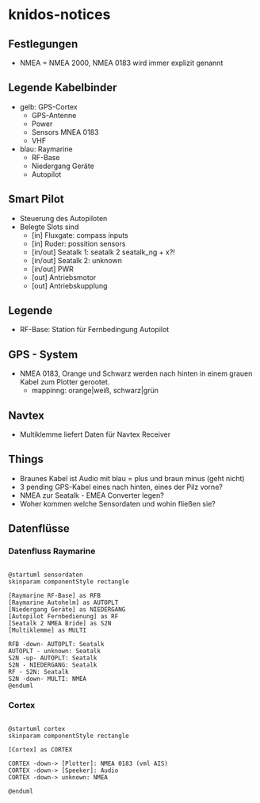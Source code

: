 # knidos-notices
## Festlegungen
- NMEA = NMEA 2000, NMEA 0183 wird immer explizit genannt

## Legende Kabelbinder
- gelb: GPS-Cortex
    - GPS-Antenne
    - Power
    - Sensors MNEA 0183
    - VHF
- blau: Raymarine
    - RF-Base
    - Niedergang Geräte
    - Autopilot

## Smart Pilot
- Steuerung des Autopiloten
- Belegte Slots sind
    - [in] Fluxgate: compass inputs
    - [in] Ruder: possition sensors
    - [in/out] Seatalk 1: seatalk 2 seatalk_ng + x?!
    - [in/out] Seatalk 2: unknown
    - [in/out] PWR
    - [out] Antriebsmotor
    - [out] Antriebskupplung

## Legende
- RF-Base: Station für Fernbedingung Autopilot

## GPS - System
- NMEA 0183, Orange und Schwarz werden nach hinten in einem grauen Kabel zum Plotter gerootet.
    - mappinng: orange|weiß, schwarz|grün

## Navtex
- Multiklemme liefert Daten für Navtex Receiver

## Things
- Braunes Kabel ist Audio mit blau = plus und braun minus (geht nicht)
- 3 pending GPS-Kabel eines nach hinten, eines der Pilz vorne?
- NMEA zur Seatalk - EMEA Converter legen?
- Woher kommen welche Sensordaten und wohin fließen sie?

## Datenflüsse

### Datenfluss Raymarine
```plantuml

@startuml sensordaten
skinparam componentStyle rectangle

[Raymarine RF-Base] as RFB
[Raymarine Autohelm] as AUTOPLT
[Niedergang Geräte] as NIEDERGANG
[Autopilot Fernbedienung] as RF
[Seatalk 2 NMEA Bride] as S2N
[Multiklemme] as MULTI

RFB -down- AUTOPLT: Seatalk
AUTOPLT - unknown: Seatalk
S2N -up- AUTOPLT: Seatalk
S2N - NIEDERGANG: Seatalk
RF - S2N: Seatalk
S2N -down- MULTI: NMEA
@enduml

```

### Cortex
```plantuml

@startuml cortex
skinparam componentStyle rectangle

[Cortex] as CORTEX

CORTEX -down-> [Plotter]: NMEA 0183 (vml AIS)
CORTEX -down-> [Speeker]: Audio
CORTEX -down-> unknown: NMEA

@enduml

```

